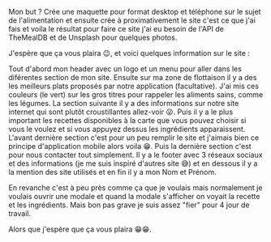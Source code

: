 Mon but ? Crée une maquette pour format desktop et téléphone sur le sujet de l'alimentation et ensuite crée à proximativement le site c'est ce que j'ai fais et voila le résultat pour faire ce site j'ai eu besoin de l'API de TheMealDB et de Unsplash pour quelques photos. 

J'espère que ça vous plaira 😉, et voici quelques information sur le site :
 
Tout d'abord mon header avec un logo et un menu pour aller dans les diférentes section de mon site.
Ensuite sur ma zone de flottaison il y a des les meilleurs plats proposés par notre application (facultative).
J'ai mis ces couleurs (le vert) sur les gros titres pour rappeler les aliments sains, comme les légumes.
La section suivante il y a des informations sur notre site internet qui sont plutôt croustillantes allez-voir 😜.
Puis il y a le plus important les recettes disponibles à la carte que vous pouvez choisir si vous le voulez et si vous appuyez dessus les ingrédients apparaissent.
L'avant dernière section c'est pour un peu remplir le site et j'aimais bien ce principe d'application mobile alors voila 😁.
Puis la dernière section c'est pour nous contacter tout simplement.
Il y a le footer avec 3 réseaux sociaux et des informations (je me suis inspiré d'autres site 😅) et en dessous il y a la mention des site utilisés et en fin il y a mon Nom et Prénom.

En revanche c'est à peu près comme ça que je voulais mais normalement je voulais ouvrir une modale
et quand la modale s'afficher on voyait la recette et les ingrédients. Mais bon pas grave je suis assez "fier" pour 4 jour de travail.

Alors que j'espère que ça vous plaira 😁😁.
